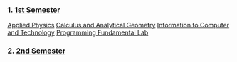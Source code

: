 <h3>1. <a href="https://github.com/hafsalman/Software-Engineering---FAST-NUCES/tree/main/1st%20Semester">1st Semester</a></h3>
<a href="https://github.com/hafsalman/Software-Engineering---FAST-NUCES/tree/main/1st%20Semester/Applied%20Physics">Applied Physics</a>
<a href="https://github.com/hafsalman/Software-Engineering---FAST-NUCES/tree/main/1st%20Semester/Calculus%20and%20Analytical%20Geometry">Calculus and Analytical Geometry</a>
<a href="https://github.com/hafsalman/Software-Engineering---FAST-NUCES/tree/main/1st%20Semester/Information%20to%20Computer%20and%20Technology">Information to Computer and Technology</a>
<a href="https://github.com/hafsalman/Software-Engineering---FAST-NUCES/tree/main/1st%20Semester/Programming%20Fundamentals%20Lab">Programming Fundamental Lab</a>

<h3>2. <a href="https://github.com/hafsalman/Software-Engineering---FAST-NUCES/tree/main/2nd%20Semester">2nd Semester</a></h3>
